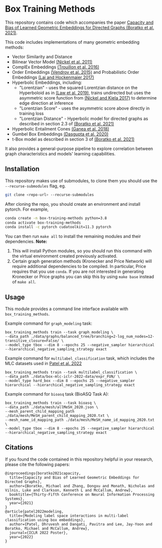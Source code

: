 # Box Training Methods
This repository contains code which accompanies the paper [Capacity and Bias of Learned Geometric Embeddings for Directed Graphs (Boratko et al. 2021)](https://proceedings.neurips.cc/paper/2021/hash/88d25099b103efd638163ecb40a55589-Abstract.html).

This code includes implementations of many geometric embedding methods:
- Vector Similarity and Distance
- Bilinear Vector Model [(Nickel et al. 2011)](https://openreview.net/forum?id=H14QEiZ_WS)
- ComplEx Embeddings [(Trouillon et al. 2016)](https://arxiv.org/abs/1606.06357)
- Order Embeddings [(Vendrov et al. 2015)](https://arxiv.org/abs/1511.06361) and Probabilistic Order Embeddings [(Lai and Hockenmaier 2017)](https://aclanthology.org/E17-1068.pdf)
- Hyperbolic Embeddings, including:
  - "Lorentzian" - uses the squared Lorentzian distance on the Hyperboloid as in [(Law et al. 2019)](http://proceedings.mlr.press/v97/law19a.html), trains undirected but uses the asymmetric score function from [(Nickel and Kiela 2017)](https://proceedings.neurips.cc/paper/2017/file/59dfa2df42d9e3d41f5b02bfc32229dd-Paper.pdf) to determine edge direction at inference
  - "Lorentzian Score" - uses the asymmetric score above directly in training loss 
  - "Lorentzian Distance" - Hyperbolic model for directed graphs as described in section 2.3 of [(Boratko et al. 2021)](https://proceedings.neurips.cc/paper/2021/hash/88d25099b103efd638163ecb40a55589-Abstract.html)
- Hyperbolic Entailment Cones [(Ganea et al. 2018)](https://arxiv.org/abs/1804.01882)
- Gumbel Box Embeddings [(Dasgupta et al. 2020)](https://arxiv.org/abs/2010.04831)
- t-Box model as described in section 3 of [(Boratko et al. 2021)](https://proceedings.neurips.cc/paper/2021/hash/88d25099b103efd638163ecb40a55589-Abstract.html)

It also provides a general-purpose pipeline to explore correlation between graph characteristics and models' learning capabilities.

## Installation

This repository makes use of submodules, to clone them you should use the `--recurse-submodules` flag, eg.
```bash
git clone <repo-url> --recurse-submodules
```
After cloning the repo, you should create an environment and install pytorch. For example,

```bash
conda create -n box-training-methods python=3.8
conda activate box-training-methods
conda install -c pytorch cudatoolkit=11.3 pytorch
```

You can then run `make all` to install the remaining modules and their dependencies. **Note:**
1. This will install Python modules, so you should run this command with the virtual environment created previously activated.
2. Certain graph generation methods (Kronecker and Price Network) will require additional dependencies to be compiled. In particular, Price requires that you use `conda`. If you are not interested in generating Kronecker or Price graphs you can skip this by using `make base` instead of `make all`.

## Usage

This module provides a command line interface available with `box_training_methods`.

Example command for `graph_modeling` task:
```
box_training_methods train --task graph_modeling \
--data_path ./data/graphs/balanced_tree/branching=2-log_num_nodes=12-transitive_closure=False/ \
--model_type tbox --dim 8 --epochs 25 --negative_sampler hierarchical --hierarchical_negative_sampling_strategy exact
```

Example command for `multilabel_classification` task, which includes the MLC datasets used in [Patel et al. 2022](https://par.nsf.gov/servlets/purl/10392233)
```
box_training_methods train --task multilabel_classification \
--data_path ./data/box-mlc-iclr-2022-data/expr_FUN/ \
--model_type hard_box --dim 8 --epochs 25 --negative_sampler hierarchical --hierarchical_negative_sampling_strategy exact
```

Example command for `bioasq` task (BioASQ Task A):
```
box_training_methods train --task bioasq \
--data_path ./data/mesh/allMeSH_2020.json \
--mesh_parent_child_mapping_path ./data/mesh/MeSH_parent_child_mapping_2020.txt \
--mesh_name_id_mapping_path ./data/mesh/MeSH_name_id_mapping_2020.txt \
--model_type tbox --dim 8 --epochs 25 --negative_sampler hierarchical --hierarchical_negative_sampling_strategy exact
```

## Citations
If you found the code contained in this repository helpful in your research, please cite the following papers:

```
@inproceedings{boratko2021capacity,
  title={Capacity and Bias of Learned Geometric Embeddings for Directed Graphs},
  author={Boratko, Michael and Zhang, Dongxu and Monath, Nicholas and Vilnis, Luke and Clarkson, Kenneth L and McCallum, Andrew},
  booktitle={Thirty-Fifth Conference on Neural Information Processing Systems},
  year={2021}
}
@article{patel2022modeling,
  title={Modeling label space interactions in multi-label classification using box embeddings},
  author={Patel, Dhruvesh and Dangati, Pavitra and Lee, Jay-Yoon and Boratko, Michael and McCallum, Andrew},
  journal={ICLR 2022 Poster},
  year={2022}
}
```


